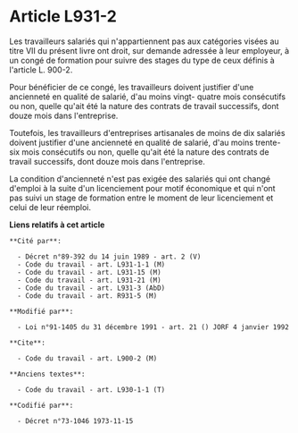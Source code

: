 # Article L931-2

Les travailleurs salariés qui n'appartiennent pas aux catégories visées au titre VII du présent livre ont droit, sur demande
adressée à leur employeur, à un congé de formation pour suivre des stages du type de ceux définis à l'article L. 900-2.

Pour bénéficier de ce congé, les travailleurs doivent justifier d'une ancienneté en qualité de salarié, d'au moins vingt-
quatre mois consécutifs ou non, quelle qu'ait été la nature des contrats de travail successifs, dont douze mois dans
l'entreprise.

Toutefois, les travailleurs d'entreprises artisanales de moins de dix salariés doivent justifier d'une ancienneté en qualité
de salarié, d'au moins trente-six mois consécutifs ou non, quelle qu'ait été la nature des contrats de travail successifs,
dont douze mois dans l'entreprise.

La condition d'ancienneté n'est pas exigée des salariés qui ont changé d'emploi à la suite d'un licenciement pour motif
économique et qui n'ont pas suivi un stage de formation entre le moment de leur licenciement et celui de leur réemploi.

**Liens relatifs à cet article**

	**Cité par**:

	  - Décret n°89-392 du 14 juin 1989 - art. 2 (V)
	  - Code du travail - art. L931-1-1 (M)
	  - Code du travail - art. L931-15 (M)
	  - Code du travail - art. L931-21 (M)
	  - Code du travail - art. L931-3 (AbD)
	  - Code du travail - art. R931-5 (M)

	**Modifié par**:

	  - Loi n°91-1405 du 31 décembre 1991 - art. 21 () JORF 4 janvier 1992

	**Cite**:

	  - Code du travail - art. L900-2 (M)

	**Anciens textes**:

	  - Code du travail - art. L930-1-1 (T)

	**Codifié par**:

	  - Décret n°73-1046 1973-11-15
